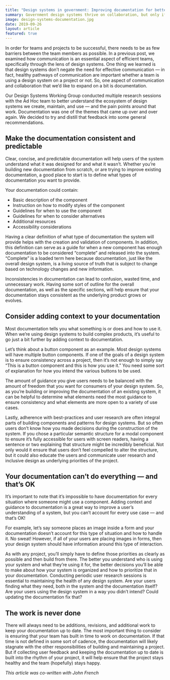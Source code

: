 ```yaml
---
title: "Design systems in government: Improving documentation for better collaboration"
summary: Government design systems thrive on collaboration, but only if the documentation isn’t a cryptic scavenger hunt.
image: design-systems-documentation.jpg
date: 2019-09-26
layout: article
featured: true
---
```


In order for teams and projects to be successful, there needs to be as few barriers between the team members as possible. In a previous post, we examined how communication is an essential aspect of efficient teams, specifically through the lens of design systems. One thing we learned is that design systems don’t negate the need for effective communication — in fact, healthy pathways of communication are important whether a team is using a design system on a project or not. So, one aspect of communication and collaboration that we’d like to expand on a bit is documentation.

Our Design Systems Working Group conducted multiple research sessions with the Ad Hoc team to better understand the ecosystem of design systems we create, maintain, and use — and the pain points around that work. Documentation was one of the themes that came up over and over again. We decided to try and distill that feedback into some general recommendations.

## Make the documentation consistent and predictable
Clear, concise, and predictable documentation will help users of the system understand what it was designed for and what it wasn’t. Whether you’re building new documentation from scratch, or are trying to improve existing documentation, a good place to start is to define what types of documentation you want to provide.

Your documentation could contain:

* Basic description of the component
* Instruction on how to modify styles of the component
* Guidelines for when to use the component
* Guidelines for when to consider alternatives
* Additional resources
* Accessibility considerations

Having a clear definition of what type of documentation the system will provide helps with the creation and validation of components. In addition, this definition can serve as a guide for when a new component has enough documentation to be considered “complete” and released into the system. “Complete” is a loaded term here because documentation, just like the overall design system, is a living source of truth that is subject to change based on technology changes and new information.

Inconsistencies in documentation can lead to confusion, wasted time, and unnecessary work. Having some sort of outline for the overall documentation, as well as the specific sections, will help ensure that your documentation stays consistent as the underlying product grows or evolves.

## Consider adding context to your documentation

Most documentation tells you what something is or does and how to use it. When we’re using design systems to build complex products, it’s useful to go just a bit further by adding context to documentation.

Let’s think about a button component as an example. Most design systems will have multiple button components. If one of the goals of a design system is to ensure consistency across a project, then it’s not enough to simply say “This is a button component and this is how you use it.” You need some sort of explanation for how you intend the various buttons to be used.

The amount of guidance you give users needs to be balanced with the amount of freedom that you want for consumers of your design system. So, as you’re building or improving the documentation of an existing system, it can be helpful to determine what elements need the most guidance to ensure consistency and what elements are more open to a variety of use cases.

Lastly, adherence with best-practices and user research are often integral parts of building components and patterns for design systems. But so often users don’t know how you made decisions during the construction of the system. If you chose a particular semantic structure for a modal component to ensure it’s fully accessible for users with screen readers, having a sentence or two explaining that structure might be incredibly beneficial. Not only would it ensure that users don’t feel compelled to alter the structure, but it could also educate the users and communicate user research and inclusive design as underlying priorities of the project.

## Your documentation can’t do everything — and that’s OK

It’s important to note that it’s impossible to have documentation for every situation where someone might use a component. Adding context and guidance to documentation is a great way to improve a user’s understanding of a system, but you can’t account for every use case — and that’s OK!

For example, let’s say someone places an image inside a form and your documentation doesn’t account for this type of situation and how to handle it. No sweat! However, if all of your users are placing images in forms, then your design system should have information around this type of interaction.

As with any project, you’ll simply have to define those priorities as clearly as possible and then build from there. The better you understand who is using your system and what they’re using it for, the better decisions you’ll be able to make about how your system is organized and how to prioritize that in your documentation. Conducting periodic user research sessions is essential to maintaining the health of any design system. Are your users finding what they need, both in the system and the documentation itself? Are your users using the design system in a way you didn’t intend? Could updating the documentation fix that?

## The work is never done

There will always need to be additions, revisions, and additional work to keep your documentation up to date. The most important thing to consider is ensuring that your team has built in time to work on documentation. If that time is not defined in some sort of cadence, the documentation will likely stagnate with the other responsibilities of building and maintaining a project. But if collecting user feedback and keeping the documentation up to date is built into the rhythm of your project, it will help ensure that the project stays healthy and the team (hopefully) stays happy.

_This article was co-written with John French_
